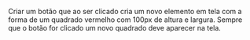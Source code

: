 Criar um botão que ao ser clicado cria um novo 
elemento em tela com a forma de um quadrado
vermelho com 100px de altura e largura. 
Sempre que o botão for clicado um novo quadrado deve
aparecer na tela.
